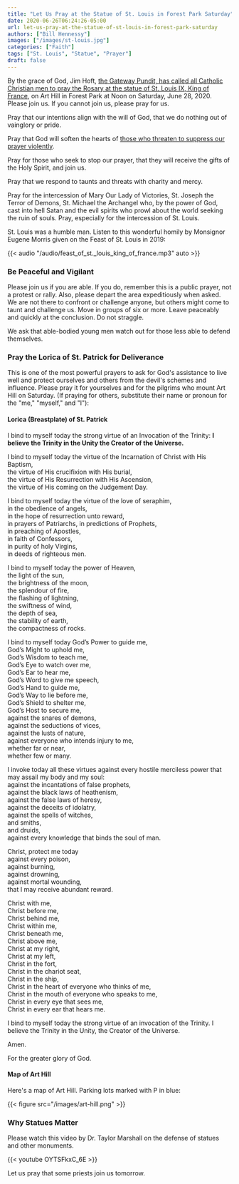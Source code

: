 ```yaml
---
title: "Let Us Pray at the Statue of St. Louis in Forest Park Saturday"
date: 2020-06-26T06:24:26-05:00
url: let-us-pray-at-the-statue-of-st-louis-in-forest-park-saturday
authors: ["Bill Hennessy"]
images: ["/images/st-louis.jpg"]
categories: ["Faith"]
tags: ["St. Louis", "Statue", "Prayer"]
draft: false
---
```


By the grace of God, Jim Hoft, [the Gateway Pundit, has called all Catholic Christian men to pray the Rosary at the statue of St. Louis IX, King of France](https://www.thegatewaypundit.com/2020/06/calling-catholic-christian-men-allies-please-join-us-saturday-public-prayer-save-historic-st-louis-statue-forest-park/), on Art Hill in Forest Park at Noon on Saturday, June 28, 2020. Please join us. If you cannot join us, please pray for us. 

Pray that our intentions align with the will of God, that we do nothing out of vainglory or pride. 

Pray that God will soften the hearts of [those who threaten to suppress our prayer violently](https://www.thegatewaypundit.com/2020/06/update-radical-leftist-group-threatens-christian-prayer-rally-planned-saturday-save-iconic-st-louis-statue-forest-park/). 

Pray for those who seek to stop our prayer, that they will receive the gifts of the Holy Spirit, and join us. 

Pray that we respond to taunts and threats with charity and mercy. 

Pray for the intercession of Mary Our Lady of Victories, St. Joseph the Terror of Demons, St. Michael the Archangel who, by the power of God, cast into hell Satan and the evil spirits who prowl about the world seeking the ruin of souls. Pray, especially for the intercession of St. Louis. 

St. Louis was a humble man. Listen to this wonderful homily by Monsignor Eugene Morris given on the Feast of St. Louis in 2019:

{{< audio "/audio/feast_of_st._louis_king_of_france.mp3" auto >}}

### Be Peaceful and Vigilant

Please join us if you are able. If you do, remember this is a public prayer, not a protest or rally. Also, please depart the area expeditiously when asked. We are not there to confront or challenge anyone, but others might come to taunt and challenge us. Move in groups of six or more. Leave peaceably and quickly at the conclusion. Do not straggle. 

We ask that able-bodied young men watch out for those less able to defend themselves. 

### Pray the Lorica of St. Patrick for Deliverance

This is one of the most powerful prayers to ask for God's assistance to live well and protect ourselves and others from the devil's schemes and influence. Please pray it for yourselves and for the pilgrims who mount Art Hill on Saturday. (If praying for others, substitute their name or pronoun for the "me," "myself," and "I"):

#### Lorica (Breastplate) of St. Patrick

I bind to myself today the strong virtue of an Invocation of the Trinity: **I believe the Trinity in the Unity the Creator of the Universe.**

I bind to myself today the virtue of the Incarnation of Christ with His Baptism,   
the virtue of His crucifixion with His burial,   
the virtue of His Resurrection with His Ascension,   
the virtue of His coming on the Judgement Day.

I bind to myself today the virtue of the love of seraphim,  
in the obedience of angels,  
in the hope of resurrection unto reward,  
in prayers of Patriarchs, in predictions of Prophets,  
in preaching of Apostles,  
in faith of Confessors,  
in purity of holy Virgins,  
in deeds of righteous men.

I bind to myself today the power of Heaven,  
the light of the sun,  
the brightness of the moon,  
the splendour of fire,  
the flashing of lightning,  
the swiftness of wind,  
the depth of sea,  
the stability of earth,  
the compactness of rocks.

I bind to myself today God’s Power to guide me,  
God’s Might to uphold me,  
God’s Wisdom to teach me,  
God’s Eye to watch over me,  
God’s Ear to hear me,  
God’s Word to give me speech,  
God’s Hand to guide me,  
God’s Way to lie before me,  
God’s Shield to shelter me,  
God’s Host to secure me,  
against the snares of demons,  
against the seductions of vices,  
against the lusts of nature,  
against everyone who intends injury to me,  
whether far or near,  
whether few or many.

I invoke today all these virtues against every hostile merciless power that may assail my body and my soul:  
against the incantations of false prophets,  
against the black laws of heathenism,  
against the false laws of heresy,  
against the deceits of idolatry,  
against the spells of witches,  
and smiths,  
and druids,  
against every knowledge that binds the soul of man.

Christ, protect me today  
against every poison,  
against burning,  
against drowning,  
against mortal wounding,  
that I may receive abundant reward.

Christ with me,  
Christ before me,  
Christ behind me,  
Christ within me,   
Christ beneath me,  
Christ above me,  
Christ at my right,  
Christ at my left,  
Christ in the fort,  
Christ in the chariot seat,  
Christ in the ship,  
Christ in the heart of everyone who thinks of me,  
Christ in the mouth of everyone who speaks to me,  
Christ in every eye that sees me,  
Christ in every ear that hears me.

I bind to myself today the strong virtue of an invocation of the Trinity.   I believe the Trinity in the Unity, the Creator of the Universe.

Amen.

For the greater glory of God. 


#### Map of Art Hill

Here's a map of Art Hill. Parking lots marked with P in blue:

{{< figure src="/images/art-hill.png" >}}

### Why Statues Matter

Please watch this video by Dr. Taylor Marshall on the defense of statues and other monuments. 

{{< youtube OYTSFkxC_6E >}}

Let us pray that some priests join us tomorrow. 